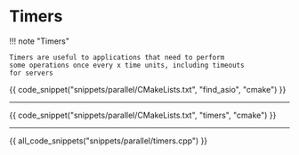 # Timers

!!! note "Timers"

    Timers are useful to applications that need to perform
    some operations once every x time units, including timeouts
    for servers

{{ code_snippet("snippets/parallel/CMakeLists.txt", "find_asio", "cmake") }}

<hr>

{{ code_snippet("snippets/parallel/CMakeLists.txt", "timers", "cmake") }}

<hr>

{{ all_code_snippets("snippets/parallel/timers.cpp") }}



